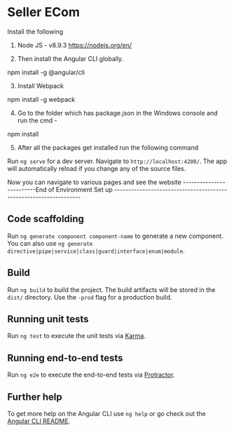 # Seller ECom
Install the following

1. Node JS  - v8.9.3
  https://nodejs.org/en/

2. Then install the Angular CLI globally.

  npm install -g @angular/cli

3. Install Webpack

  npm install -g webpack
  
4. Go to the folder which has package.json in the Windows console and run the  cmd - 

  npm install
  
5. After all the packages get installed run the following command

Run `ng serve` for a dev server. Navigate to `http://localhost:4200/`. The app will automatically reload if you change any of the source files.

Now you can navigate to various pages and see the website
-------------------------End of Environment Set up ------------------------------------------------------------------


## Code scaffolding

Run `ng generate component component-name` to generate a new component. You can also use `ng generate directive|pipe|service|class|guard|interface|enum|module`.

## Build

Run `ng build` to build the project. The build artifacts will be stored in the `dist/` directory. Use the `-prod` flag for a production build.

## Running unit tests

Run `ng test` to execute the unit tests via [Karma](https://karma-runner.github.io).

## Running end-to-end tests

Run `ng e2e` to execute the end-to-end tests via [Protractor](http://www.protractortest.org/).

## Further help

To get more help on the Angular CLI use `ng help` or go check out the [Angular CLI README](https://github.com/angular/angular-cli/blob/master/README.md).
